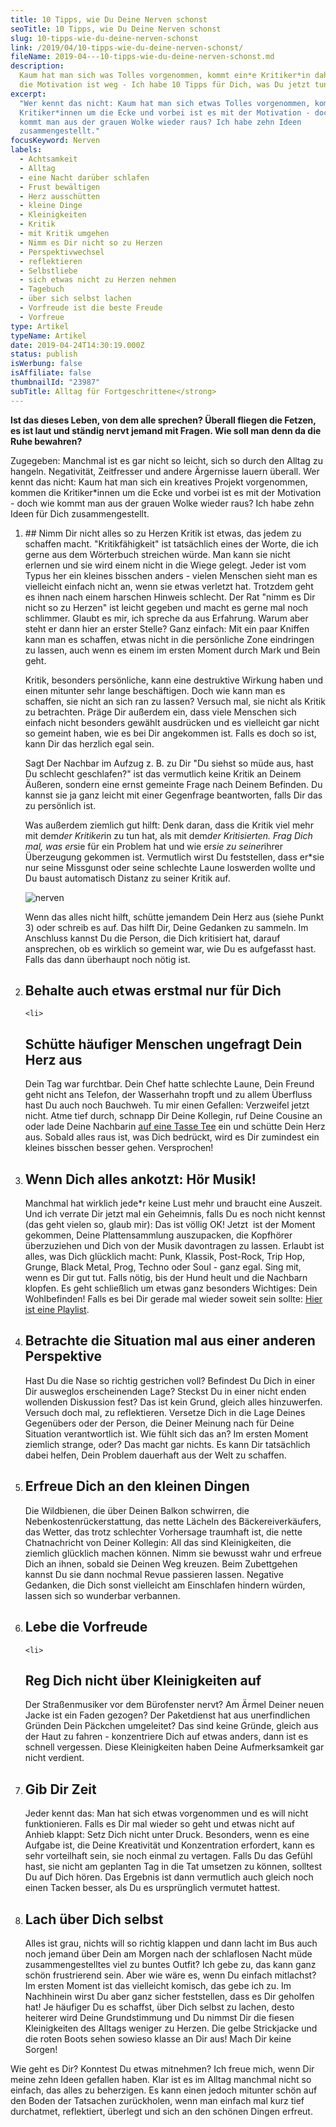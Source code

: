 ```yaml
---
title: 10 Tipps, wie Du Deine Nerven schonst
seoTitle: 10 Tipps, wie Du Deine Nerven schonst
slug: 10-tipps-wie-du-deine-nerven-schonst
link: /2019/04/10-tipps-wie-du-deine-nerven-schonst/
fileName: 2019-04---10-tipps-wie-du-deine-nerven-schonst.md
description:
  Kaum hat man sich was Tolles vorgenommen, kommt ein*e Kritiker*in daher und
  die Motivation ist weg - Ich habe 10 Tipps für Dich, was Du jetzt tun kannst.
excerpt:
  "Wer kennt das nicht: Kaum hat man sich etwas Tolles vorgenommen, kommen die
  Kritiker*innen um die Ecke und vorbei ist es mit der Motivation - doch wie
  kommt man aus der grauen Wolke wieder raus? Ich habe zehn Ideen
  zusammengestellt."
focusKeyword: Nerven
labels:
  - Achtsamkeit
  - Alltag
  - eine Nacht darüber schlafen
  - Frust bewältigen
  - Herz ausschütten
  - kleine Dinge
  - Kleinigkeiten
  - Kritik
  - mit Kritik umgehen
  - Nimm es Dir nicht so zu Herzen
  - Perspektivwechsel
  - reflektieren
  - Selbstliebe
  - sich etwas nicht zu Herzen nehmen
  - Tagebuch
  - über sich selbst lachen
  - Vorfreude ist die beste Freude
  - Vorfreue
type: Artikel
typeName: Artikel
date: 2019-04-24T14:30:19.000Z
status: publish
isWerbung: false
isAffiliate: false
thumbnailId: "23987"
subTitle: Alltag für Fortgeschrittene</strong>
---
```


<strong>Ist das dieses Leben, von dem alle sprechen? Überall fliegen die Fetzen,
es ist laut und ständig nervt jemand mit Fragen. Wie soll man denn da die Ruhe
bewahren?</strong>

Zugegeben: Manchmal ist es gar nicht so leicht, sich so durch den Alltag zu
hangeln. Negativität, Zeitfresser und andere Ärgernisse lauern überall. Wer
kennt das nicht: Kaum hat man sich ein kreatives Projekt vorgenommen, kommen die
Kritiker\*innen um die Ecke und vorbei ist es mit der Motivation - doch wie
kommt man aus der grauen Wolke wieder raus? Ich habe zehn Ideen für Dich
zusammengestellt.

<ol>
    <li>
## Nimm Dir nicht alles so zu Herzen
Kritik ist etwas, das jedem zu schaffen macht. "Kritikfähigkeit" ist tatsächlich eines der Worte, die ich gerne aus dem Wörterbuch streichen würde. Man kann sie nicht erlernen und sie wird einem nicht in die Wiege gelegt. Jeder ist vom Typus her ein kleines bisschen anders - vielen Menschen sieht man es vielleicht einfach nicht an, wenn sie etwas verletzt hat. Trotzdem geht es ihnen nach einem harschen Hinweis schlecht. Der Rat "nimm es Dir nicht so zu Herzen" ist leicht gegeben und macht es gerne mal noch schlimmer. Glaubt es mir, ich spreche da aus Erfahrung. Warum aber steht er dann hier an erster Stelle? Ganz einfach: Mit ein paar Kniffen kann man es schaffen, etwas nicht in die persönliche Zone eindringen zu lassen, auch wenn es einem im ersten Moment durch Mark und Bein geht.

Kritik, besonders persönliche, kann eine destruktive Wirkung haben und einen
mitunter sehr lange beschäftigen. Doch wie kann man es schaffen, sie nicht an
sich ran zu lassen? Versuch mal, sie nicht als Kritik zu betrachten. Präge Dir
außerdem ein, dass viele Menschen sich einfach nicht besonders gewählt
ausdrücken und es vielleicht gar nicht so gemeint haben, wie es bei Dir
angekommen ist. Falls es doch so ist, kann Dir das herzlich egal sein.

Sagt Der Nachbar im Aufzug z. B. zu Dir "Du siehst so müde aus, hast Du schlecht
geschlafen?" ist das vermutlich keine Kritik an Deinem Äußeren, sondern eine
ernst gemeinte Frage nach Deinem Befinden. Du kannst sie ja ganz leicht mit
einer Gegenfrage beantworten, falls Dir das zu persönlich ist.

Was außerdem ziemlich gut hilft: Denk daran, dass die Kritik viel mehr mit
dem*der Kritiker*in zu tun hat, als mit dem*der Kritisierten. Frag Dich mal, was
er*sie für ein Problem hat und wie er*sie zu seiner*ihrer Überzeugung gekommen
ist. Vermutlich wirst Du feststellen, dass er\*sie nur seine Missgunst oder
seine schlechte Laune loswerden wollte und Du baust automatisch Distanz zu
seiner Kritik auf.

![nerven](http://cardamonchai.com/wp-content/uploads/2019/04/nerven-1-1-400x533.jpg)

Wenn das alles nicht hilft, schütte jemandem Dein Herz aus (siehe Punkt 3) oder
schreib es auf. Das hilft Dir, Deine Gedanken zu sammeln. Im Anschluss kannst Du
die Person, die Dich kritisiert hat, darauf ansprechen, ob es wirklich so
gemeint war, wie Du es aufgefasst hast. Falls das dann überhaupt noch nötig
ist.</li> <li>

## Behalte auch etwas erstmal nur für Dich

    <li>

## Schütte häufiger Menschen ungefragt Dein Herz aus

Dein Tag war furchtbar. Dein Chef hatte schlechte Laune, Dein Freund geht nicht
ans Telefon, der Wasserhahn tropft und zu allem Überfluss hast Du auch noch
Bauchweh. Tu mir einen Gefallen: Verzweifel jetzt nicht. Atme tief durch,
schnapp Dir Deine Kollegin, ruf Deine Cousine an oder lade Deine Nachbarin
<a href="http://cardamonchai.com/2017/02/latte-macchiato-muttis/">auf eine Tasse
Tee</a> ein und schütte Dein Herz aus. Sobald alles raus ist, was Dich bedrückt,
wird es Dir zumindest ein kleines bisschen besser gehen. Versprochen!</li> <li>

## Wenn Dich alles ankotzt: Hör Musik!

Manchmal hat wirklich jede\*r keine Lust mehr und braucht eine Auszeit. Und ich
verrate Dir jetzt mal ein Geheimnis, falls Du es noch nicht kennst (das geht
vielen so, glaub mir): Das ist völlig OK! Jetzt  ist der Moment gekommen, Deine
Plattensammlung auszupacken, die Kopfhörer überzuziehen und Dich von der Musik
davontragen zu lassen. Erlaubt ist alles, was Dich glücklich macht: Punk,
Klassik, Post-Rock, Trip Hop, Grunge, Black Metal, Prog, Techno oder Soul - ganz
egal. Sing mit, wenn es Dir gut tut. Falls nötig, bis der Hund heult und die
Nachbarn klopfen. Es geht schließlich um etwas ganz besonders Wichtiges: Dein
Wohlbefinden! Falls es bei Dir gerade mal wieder soweit sein sollte:
<a href="http://cardamonchai.com/2019/03/10-songs-fuer-den-april/">Hier ist eine
Playlist</a>.</li> <li>

## Betrachte die Situation mal aus einer anderen Perspektive

Hast Du die Nase so richtig gestrichen voll? Befindest Du Dich in einer Dir
ausweglos erscheinenden Lage? Steckst Du in einer nicht enden wollenden
Diskussion fest? Das ist kein Grund, gleich alles hinzuwerfen. Versuch doch mal,
zu reflektieren. Versetze Dich in die Lage Deines Gegenübers oder der Person,
die Deiner Meinung nach für Deine Situation verantwortlich ist. Wie fühlt sich
das an? Im ersten Moment ziemlich strange, oder? Das macht gar nichts. Es kann
Dir tatsächlich dabei helfen, Dein Problem dauerhaft aus der Welt zu
schaffen.</li> <li>

## Erfreue Dich an den kleinen Dingen

Die Wildbienen, die über Deinen Balkon schwirren, die Nebenkostenrückerstattung,
das nette Lächeln des Bäckereiverkäufers, das Wetter, das trotz schlechter
Vorhersage traumhaft ist, die nette Chatnachricht von Deiner Kollegin: All das
sind Kleinigkeiten, die ziemlich glücklich machen können. Nimm sie bewusst wahr
und erfreue Dich an ihnen, sobald sie Deinen Weg kreuzen. Beim Zubettgehen
kannst Du sie dann nochmal Revue passieren lassen. Negative Gedanken, die Dich
sonst vielleicht am Einschlafen hindern würden, lassen sich so wunderbar
verbannen.</li> <li>

## Lebe die Vorfreude

    <li>

## Reg Dich nicht über Kleinigkeiten auf

Der Straßenmusiker vor dem Bürofenster nervt? Am Ärmel Deiner neuen Jacke ist
ein Faden gezogen? Der Paketdienst hat aus unerfindlichen Gründen Dein Päckchen
umgeleitet? Das sind keine Gründe, gleich aus der Haut zu fahren - konzentriere
Dich auf etwas anders, dann ist es schnell vergessen. Diese Kleinigkeiten haben
Deine Aufmerksamkeit gar nicht verdient.</li> <li>

## Gib Dir Zeit

Jeder kennt das: Man hat sich etwas vorgenommen und es will nicht funktionieren.
Falls es Dir mal wieder so geht und etwas nicht auf Anhieb klappt: Setz Dich
nicht unter Druck. Besonders, wenn es eine Aufgabe ist, die Deine Kreativität
und Konzentration erfordert, kann es sehr vorteilhaft sein, sie noch einmal zu
vertagen. Falls Du das Gefühl hast, sie nicht am geplanten Tag in die Tat
umsetzen zu können, solltest Du auf Dich hören. Das Ergebnis ist dann vermutlich
auch gleich noch einen Tacken besser, als Du es ursprünglich vermutet
hattest.</li> <li>

## Lach über Dich selbst

Alles ist grau, nichts will so richtig klappen und dann lacht im Bus auch noch
jemand über Dein am Morgen nach der schlaflosen Nacht müde zusammengestelltes
viel zu buntes Outfit? Ich gebe zu, das kann ganz schön frustrierend sein. Aber
wie wäre es, wenn Du einfach mitlachst? Im ersten Moment ist das vielleicht
komisch, das gebe ich zu. Im Nachhinein wirst Du aber ganz sicher feststellen,
dass es Dir geholfen hat! Je häufiger Du es schaffst, über Dich selbst zu
lachen, desto heiterer wird Deine Grundstimmung und Du nimmst Dir die fiesen
Kleinigkeiten des Alltags weniger zu Herzen. Die gelbe Strickjacke und die roten
Boots sehen sowieso klasse an Dir aus! Mach Dir keine Sorgen!</li>

</ol>

Wie geht es Dir? Konntest Du etwas mitnehmen? Ich freue mich, wenn Dir meine
zehn Ideen gefallen haben. Klar ist es im Alltag manchmal nicht so einfach, das
alles zu beherzigen. Es kann einen jedoch mitunter schön auf den Boden der
Tatsachen zurückholen, wenn man einfach mal kurz tief durchatmet, reflektiert,
überlegt und sich an den schönen Dingen erfreut.
